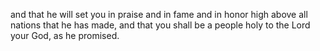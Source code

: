 and that he will set you in praise and in fame and in honor high above all nations that he has made, and that you shall be a people holy to the Lord your God, as he promised.
